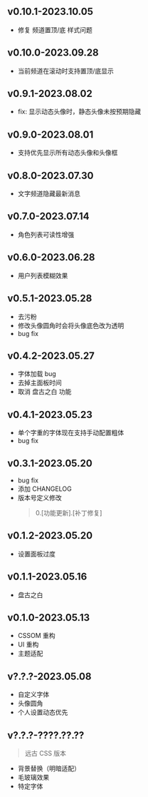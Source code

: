 ## v0.10.1-2023.10.05

 - 修复 频道置顶/底 样式问题

## v0.10.0-2023.09.28

 - 当前频道在滚动时支持置顶/底显示

## v0.9.1-2023.08.02
 
 - fix: 显示动态头像时，静态头像未按预期隐藏

## v0.9.0-2023.08.01

 - 支持优先显示所有动态头像和头像框

## v0.8.0-2023.07.30

 - 文字频道隐藏最新消息 

## v0.7.0-2023.07.14

 - 角色列表可读性增强

## v0.6.0-2023.06.28

 - 用户列表模糊效果

## v0.5.1-2023.05.28

 - 去污粉
 - 修改头像圆角时会将头像底色改为透明
 - bug fix

## v0.4.2-2023.05.27

 - 字体加载 bug
 - 去掉主面板时间
 - 取消 盘古之白 功能

## v0.4.1-2023.05.23

 - 单个字重的字体现在支持手动配置粗体
 - bug fix

## v0.3.1-2023.05.20

 - bug fix
 - 添加 CHANGELOG
 - 版本号定义修改
    > 0.[功能更新].[补丁修复]

## v0.1.2-2023.05.20

 - 设置面板过度

## v0.1.1-2023.05.16

 - 盘古之白

## v0.1.0-2023.05.13

 - CSSOM 重构
 - UI 重构
 - 主题适配

## v?.?.?-2023.05.08

 - 自定义字体
 - 头像圆角
 - 个人设置动态优先

## v?.?.?-????.??.??

> 远古 CSS 版本

 - 背景替换（明暗适配）
 - 毛玻璃效果
 - 特定字体

